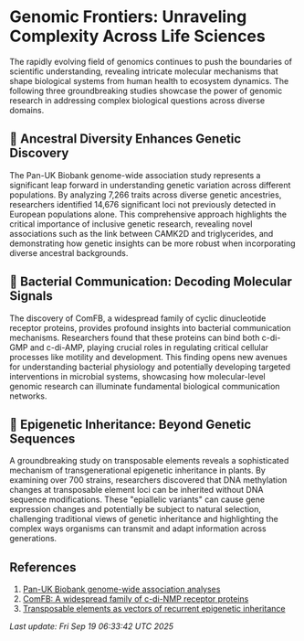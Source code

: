 # Genomic Frontiers: Unraveling Complexity Across Life Sciences

The rapidly evolving field of genomics continues to push the boundaries of scientific understanding, revealing intricate molecular mechanisms that shape biological systems from human health to ecosystem dynamics. The following three groundbreaking studies showcase the power of genomic research in addressing complex biological questions across diverse domains.

## 🧬 Ancestral Diversity Enhances Genetic Discovery

The Pan-UK Biobank genome-wide association study represents a significant leap forward in understanding genetic variation across different populations. By analyzing 7,266 traits across diverse genetic ancestries, researchers identified 14,676 significant loci not previously detected in European populations alone. This comprehensive approach highlights the critical importance of inclusive genetic research, revealing novel associations such as the link between CAMK2D and triglycerides, and demonstrating how genetic insights can be more robust when incorporating diverse ancestral backgrounds.

## 🦠 Bacterial Communication: Decoding Molecular Signals

The discovery of ComFB, a widespread family of cyclic dinucleotide receptor proteins, provides profound insights into bacterial communication mechanisms. Researchers found that these proteins can bind both c-di-GMP and c-di-AMP, playing crucial roles in regulating critical cellular processes like motility and development. This finding opens new avenues for understanding bacterial physiology and potentially developing targeted interventions in microbial systems, showcasing how molecular-level genomic research can illuminate fundamental biological communication networks.

## 🌿 Epigenetic Inheritance: Beyond Genetic Sequences

A groundbreaking study on transposable elements reveals a sophisticated mechanism of transgenerational epigenetic inheritance in plants. By examining over 700 strains, researchers discovered that DNA methylation changes at transposable element loci can be inherited without DNA sequence modifications. These "epiallelic variants" can cause gene expression changes and potentially be subject to natural selection, challenging traditional views of genetic inheritance and highlighting the complex ways organisms can transmit and adapt information across generations.

## References

1. [Pan-UK Biobank genome-wide association analyses](https://pubmed.ncbi.nlm.nih.gov/40968291)
2. [ComFB: A widespread family of c-di-NMP receptor proteins](https://pubmed.ncbi.nlm.nih.gov/40966295)
3. [Transposable elements as vectors of recurrent epigenetic inheritance](https://pubmed.ncbi.nlm.nih.gov/40966307)

*Last update: Fri Sep 19 06:33:42 UTC 2025*
